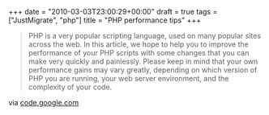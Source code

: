 +++
date = "2010-03-03T23:00:29+00:00"
draft = true
tags = ["JustMigrate", "php"]
title = "PHP performance tips"
+++
<div class="posterous_bookmarklet_entry">
<blockquote class="posterous_medium_quote">PHP is a very popular scripting language, used on many popular sites across the web. In this article, we hope to help you to improve the performance of your PHP scripts with some changes that you can make very quickly and painlessly. Please keep in mind that your own performance gains may vary greatly, depending on which version of PHP you are running, your web server environment, and the complexity of your code.</blockquote>
<div class="posterous_quote_citation">via <a href="http://code.google.com/intl/en/speed/articles/optimizing-php.html">code.google.com</a></div>
<p>&nbsp;</p>
</div>